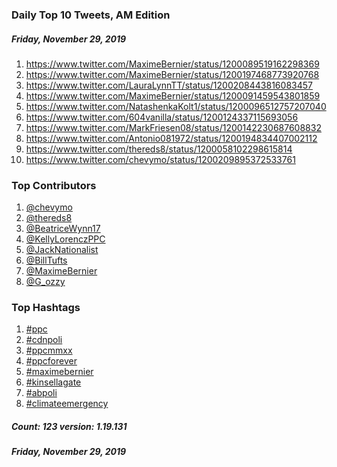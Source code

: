 ### Daily Top 10 Tweets, AM Edition
##### Friday, November 29, 2019
 1) https://www.twitter.com/MaximeBernier/status/1200089519162298369
 2) https://www.twitter.com/MaximeBernier/status/1200197468773920768
 3) https://www.twitter.com/LauraLynnTT/status/1200208443816083457
 4) https://www.twitter.com/MaximeBernier/status/1200091459543801859
 5) https://www.twitter.com/NatashenkaKolt1/status/1200096512757207040
 6) https://www.twitter.com/604vanilla/status/1200124337115693056
 7) https://www.twitter.com/MarkFriesen08/status/1200142230687608832
 8) https://www.twitter.com/Antonio081972/status/1200194834407002112
 9) https://www.twitter.com/thereds8/status/1200058102298615814
10) https://www.twitter.com/chevymo/status/1200209895372533761

### Top Contributors
  1) [@chevymo](https://www.twitter.com/chevymo)
  2) [@thereds8](https://www.twitter.com/thereds8)
  3) [@BeatriceWynn17](https://www.twitter.com/BeatriceWynn17)
  4) [@KellyLorenczPPC](https://www.twitter.com/KellyLorenczPPC)
  5) [@JackNationalist](https://www.twitter.com/JackNationalist)
  6) [@BillTufts](https://www.twitter.com/BillTufts)
  7) [@MaximeBernier](https://www.twitter.com/MaximeBernier)
  8) [@G_ozzy](https://www.twitter.com/G_ozzy)


### Top Hashtags

  1) [#ppc](https://www.twitter.com/hashtag/ppc)
  2) [#cdnpoli](https://www.twitter.com/hashtag/cdnpoli)
  3) [#ppcmmxx](https://www.twitter.com/hashtag/ppcmmxx)
  4) [#ppcforever](https://www.twitter.com/hashtag/ppcforever)
  5) [#maximebernier](https://www.twitter.com/hashtag/maximebernier)
  6) [#kinsellagate](https://www.twitter.com/hashtag/kinsellagate)
  7) [#abpoli](https://www.twitter.com/hashtag/abpoli)
  8) [#climateemergency](https://www.twitter.com/hashtag/climateemergency)

##### Count: 123	version: 1.19.131
##### Friday, November 29, 2019

